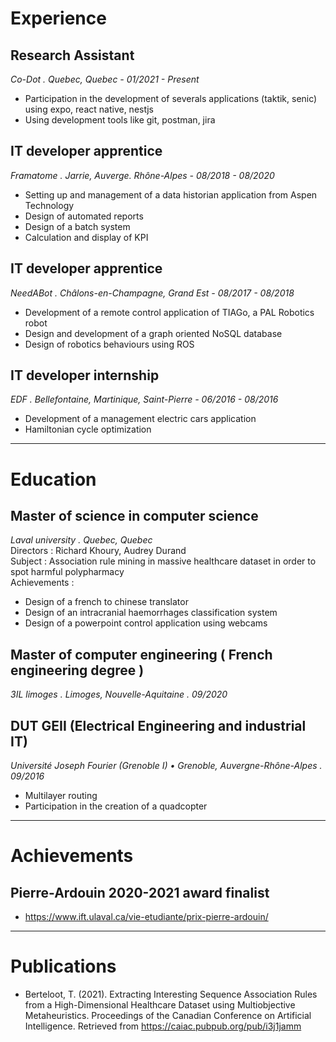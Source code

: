 # Experience 

## Research Assistant
  *Co-Dot . Quebec, Quebec - 01/2021 - Present*
  * Participation in the development of severals applications (taktik, senic) using expo, react native, nestjs
  * Using development tools like git, postman, jira 
  
## IT developer apprentice
  *Framatome . Jarrie, Auverge. Rhône-Alpes - 08/2018 - 08/2020*
  * Setting up and management of a data historian application from Aspen Technology
  * Design of automated reports
  * Design of a batch system
  * Calculation and display of KPI

## IT developer apprentice
  *NeedABot . Châlons-en-Champagne, Grand Est - 08/2017 - 08/2018*
  * Development of a remote control application of TIAGo, a PAL Robotics robot
  * Design and development of a graph oriented NoSQL database
  * Design of robotics behaviours using ROS

## IT developer internship
  *EDF . Bellefontaine, Martinique, Saint-Pierre - 06/2016 - 08/2016*
  * Development of a management electric cars application
  * Hamiltonian cycle optimization

---

# Education

## Master of science in computer science
  *Laval university . Quebec, Quebec* \
  Directors : Richard Khoury, Audrey Durand \
  Subject : Association rule mining in massive healthcare dataset  in order to spot harmful polypharmacy  \
  Achievements :
  * Design of a french to chinese translator
  * Design of an intracranial haemorrhages classification system
  * Design of a powerpoint control application using webcams
  
## Master of computer engineering ( French engineering degree )
  *3IL limoges . Limoges, Nouvelle-Aquitaine . 09/2020*
  
## DUT GEII (​Electrical Engineering and industrial IT)
  *Université Joseph Fourier (Grenoble I) • Grenoble, Auvergne-Rhône-Alpes . 09/2016*
  * Multilayer routing
  * Participation in the creation of a quadcopter

---
# Achievements
## Pierre-Ardouin 2020-2021 award finalist
 * https://www.ift.ulaval.ca/vie-etudiante/prix-pierre-ardouin/
---
# Publications
* Berteloot, T. (2021). Extracting Interesting Sequence Association Rules from a High-Dimensional Healthcare Dataset using Multiobjective Metaheuristics. Proceedings of the Canadian Conference on Artificial Intelligence. Retrieved from https://caiac.pubpub.org/pub/i3j1jamm
